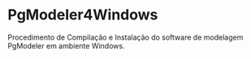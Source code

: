 # PgModeler4Windows
Procedimento de Compilação e Instalação do software de modelagem PgModeler em ambiente Windows.
